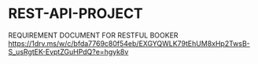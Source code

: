 # REST-API-PROJECT
REQUIREMENT DOCUMENT FOR RESTFUL BOOKER
https://1drv.ms/w/c/bfda7769c80f54eb/EXGYQWLK79tEhUM8xHp2TwsB-S_usRgtEK-EvptZGuHPdQ?e=hgyk8v
